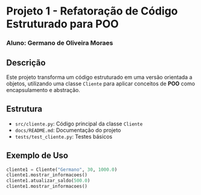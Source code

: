 # Projeto 1 - Refatoração de Código Estruturado para POO
### Aluno: Germano de Oliveira Moraes

## Descrição
Este projeto transforma um código estruturado em uma versão orientada a objetos, utilizando uma classe `Cliente` para aplicar conceitos de **POO** como encapsulamento e abstração.

## Estrutura
- `src/cliente.py`: Código principal da classe `Cliente`
- `docs/README.md`: Documentação do projeto
- `tests/test_cliente.py`: Testes básicos

## Exemplo de Uso
```python
cliente1 = Cliente("Germano", 30, 1000.0)
cliente1.mostrar_informacoes()
cliente1.atualizar_saldo(500.0)
cliente1.mostrar_informacoes()

